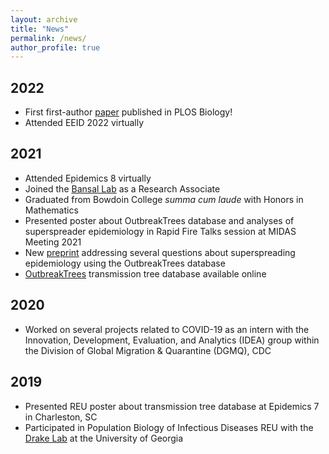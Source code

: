 ```yaml
---
layout: archive
title: "News"
permalink: /news/
author_profile: true
---
```


## 2022
<!--  * New preprint on spatiotemporal trends in self-reported face mask-wearing in the U.S., my first project in the Bansal Lab -->
  * First first-author <a href="https://doi.org/10.1371/journal.pbio.3001685">paper</a> published in PLOS Biology!
  * Attended EEID 2022 virtually

## 2021
  * Attended Epidemics 8 virtually
  * Joined the <a href='https://bansallab.com/'>Bansal Lab</a> as a Research Associate
  * Graduated from Bowdoin College <i>summa cum laude</i> with Honors in Mathematics
  * Presented poster about OutbreakTrees database and analyses of superspreader epidemiology in Rapid Fire Talks session at MIDAS Meeting 2021 <a href="/files/taube-midas-2021.pdf"><i class="fas fa-fw fa-file-pdf zoom" aria-hidden="true"></i></a>
  * New <a href="https://www.medrxiv.org/content/10.1101/2021.01.11.21249622v1">preprint</a> addressing several questions about superspreading epidemiology using the OutbreakTrees database
  * <a href="https://outbreaktrees.ecology.uga.edu">OutbreakTrees</a> transmission tree database available online

## 2020
  * Worked on several projects related to COVID-19 as an intern with the Innovation, Development, Evaluation, and Analytics (IDEA) group within the Division of Global Migration & Quarantine (DGMQ), CDC

## 2019
  * Presented REU poster about transmission tree database at Epidemics 7 in Charleston, SC <a href="/files/taube-epidemics-poster.pdf"><i class="fas fa-fw fa-file-pdf zoom" aria-hidden="true"></i></a>
  * Participated in Population Biology of Infectious Diseases REU with the <a href="https://daphnia.ecology.uga.edu/drakelab/">Drake Lab</a> at the University of Georgia
  